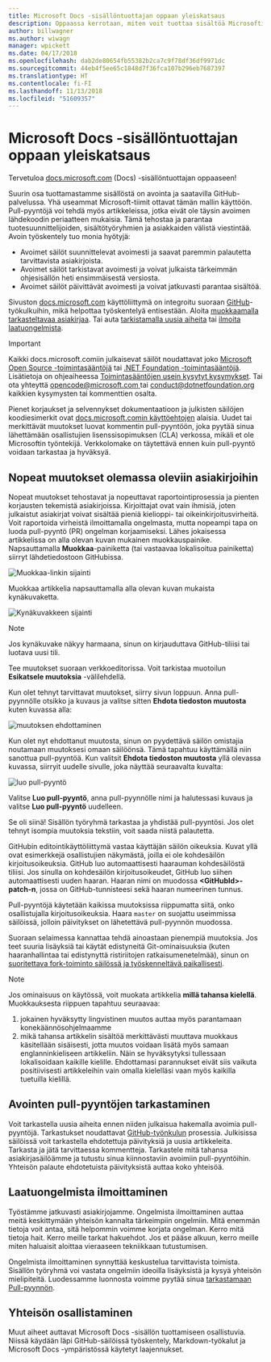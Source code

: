```yaml
---
title: Microsoft Docs -sisällöntuottajan oppaan yleiskatsaus
description: Oppaassa kerrotaan, miten voit tuottaa sisältöä Microsoftin dokumentaatiosivustoon docs.microsoft.com.
author: billwagner
ms.author: wiwagn
manager: wpickett
ms.date: 04/17/2018
ms.openlocfilehash: dab2de80654fb55382b2ca7c9f78df36df9971dc
ms.sourcegitcommit: 44eb4f5ee65c1848d7f36fca107b296eb7687397
ms.translationtype: HT
ms.contentlocale: fi-FI
ms.lasthandoff: 11/13/2018
ms.locfileid: "51609357"
---
```

# <a name="microsoft-docs-contributor-guide-overview"></a>Microsoft Docs -sisällöntuottajan oppaan yleiskatsaus

Tervetuloa [docs.microsoft.com](https://docs.microsoft.com) (Docs) -sisällöntuottajan oppaaseen!

Suurin osa tuottamastamme sisällöstä on avointa ja saatavilla GitHub-palvelussa. Yhä useammat Microsoft-tiimit ottavat tämän mallin käyttöön. Pull-pyyntöjä voi tehdä myös artikkeleissa, jotka eivät ole täysin avoimen lähdekoodin periaatteen mukaisia. Tämä tehostaa ja parantaa tuotesuunnittelijoiden, sisältötyöryhmien ja asiakkaiden välistä viestintää. Avoin työskentely tuo monia hyötyjä:

- Avoimet säilöt suunnittelevat avoimesti ja saavat paremmin palautetta tarvittavista asiakirjoista.
- Avoimet säilöt tarkistavat avoimesti ja voivat julkaista tärkeimmän ohjesisällön heti ensimmäisestä versiosta.
- Avoimet säilöt päivittävät avoimesti ja voivat jatkuvasti parantaa sisältöä.

Sivuston [docs.microsoft.com](https://docs.microsoft.com) käyttöliittymä on integroitu suoraan [GitHub](https://github.com)-työkulkuihin, mikä helpottaa työskentelyä entisestään. Aloita [muokkaamalla tarkasteltavaa asiakirjaa](#quick-edits-to-existing-documents). Tai auta [tarkistamalla uusia aiheita](#review-open-prs) tai [ilmoita laatuongelmista](#create-quality-issues).

> [!IMPORTANT]
> Kaikki docs.microsoft.comiin julkaisevat säilöt noudattavat joko [Microsoft Open Source -toimintasääntöjä](https://opensource.microsoft.com/codeofconduct/) tai [.NET Foundation -toimintasääntöjä](https://dotnetfoundation.org/code-of-conduct). Lisätietoja on ohjeaiheessa [Toimintasääntöjen usein kysytyt kysymykset](https://opensource.microsoft.com/codeofconduct/faq/). Tai ota yhteyttä [ opencode@microsoft.com ](mailto:opencode@microsoft.com) tai [ conduct@dotnetfoundation.org ](mailto:conduct@dotnetfoundation.org) kaikkien kysymysten tai kommenttien osalta.<br>
>
> Pienet korjaukset ja selvennykset dokumentaatioon ja julkisten säilöjen koodiesimerkit ovat [docs.microsoft.comin käyttöehtojen](https://docs.microsoft.com/legal/termsofuse) alaisia. Uudet tai merkittävät muutokset luovat kommentin pull-pyyntöön, joka pyytää sinua lähettämään osallistujien lisenssisopimuksen (CLA) verkossa, mikäli et ole Microsoftin työntekijä. Verkkolomake on täytettävä ennen kuin pull-pyyntö voidaan tarkastaa ja hyväksyä.

## <a name="quick-edits-to-existing-documents"></a>Nopeat muutokset olemassa oleviin asiakirjoihin

Nopeat muutokset tehostavat ja nopeuttavat raportointiprosessia ja pienten korjausten tekemistä asiakirjoissa. Kirjoittajat ovat vain ihmisiä, joten julkaistut asiakirjat voivat sisältää pieniä kielioppi- tai oikeinkirjoitusvirheitä. Voit raportoida virheistä ilmoittamalla ongelmasta, mutta nopeampi tapa on luoda pull-pyyntö (PR) ongelman korjaamiseksi. Lähes jokaisessa artikkelissa on alla olevan kuvan mukainen muokkauspainike. Napsauttamalla **Muokkaa**-painiketta (tai vastaavaa lokalisoitua painiketta) siirryt lähdetiedostoon GitHubissa.

![Muokkaa-linkin sijainti](./media/index/edit-article.png)

Muokkaa artikkelia napsauttamalla alla olevan kuvan mukaista kynäkuvaketta.

![Kynäkuvakkeen sijainti](./media/index/editicon.png)

> [!NOTE]
> Jos kynäkuvake näkyy harmaana, sinun on kirjauduttava GitHub-tiliisi tai luotava uusi tili.

Tee muutokset suoraan verkkoeditorissa. Voit tarkistaa muotoilun **Esikatsele muutoksia** -välilehdellä.

Kun olet tehnyt tarvittavat muutokset, siirry sivun loppuun. Anna pull-pyynnölle otsikko ja kuvaus ja valitse sitten **Ehdota tiedoston muutosta** kuten kuvassa alla:

![muutoksen ehdottaminen](./media/index/submit-pull-request.png)

Kun olet nyt ehdottanut muutosta, sinun on pyydettävä säilön omistajia noutamaan muutoksesi omaan säilöönsä. Tämä tapahtuu käyttämällä niin sanottua pull-pyyntöä. Kun valitsit **Ehdota tiedoston muutosta** yllä olevassa kuvassa, siirryit uudelle sivulle, joka näyttää seuraavalta kuvalta:

![luo pull-pyyntö](media/index/create-pull-request.png)

Valitse **Luo pull-pyyntö**, anna pull-pyynnölle nimi ja halutessasi kuvaus ja valitse **Luo pull-pyyntö** uudelleen.

Se oli siinä! Sisällön työryhmä tarkastaa ja yhdistää pull-pyyntösi. Jos olet tehnyt isompia muutoksia tekstiin, voit saada niistä palautetta.

GitHubin editointikäyttöliittymä vastaa käyttäjän säilön oikeuksia. Kuvat yllä ovat esimerkkejä osallistujien näkymästä, joilla ei ole kohdesäilön kirjoitusoikeuksia. GitHub luo automaattisesti haarauman kohdesäilöstä tiliisi. Jos sinulla on kohdesäilön kirjoitusoikeudet, GitHub luo siihen automaattisesti uuden haaran. Haaran nimi on muodossa **\<GitHubId\>-patch-n**, jossa on GitHub-tunnisteesi sekä haaran numeerinen tunnus.

Pull-pyyntöjä käytetään kaikissa muutoksissa riippumatta siitä, onko osallistujalla kirjoitusoikeuksia. Haara `master` on suojattu useimmissa säilöissä, jolloin päivitykset on lähetettävä pull-pyynnön muodossa.

Suoraan selaimessa kannattaa tehdä ainoastaan pienempiä muutoksia. Jos teet suuria lisäyksiä tai käytät edistyneitä Git-ominaisuuksia (kuten haaranhallintaa tai edistynyttä ristiriitojen ratkaisumenetelmää), sinun on [suoritettava fork-toiminto säilössä ja työskenneltävä paikallisesti](how-to-write-workflows-major.md).

> [!NOTE]
> Jos ominaisuus on käytössä, voit muokata artikkelia **millä tahansa kielellä**. Muokkauksesta riippuen tapahtuu seuraavaa:
> 1. jokainen hyväksytty lingvistinen muutos auttaa myös parantamaan konekäännösohjelmaamme
> 2. mikä tahansa artikkelin sisältöä merkittävästi muuttava muokkaus käsitellään sisäisesti, jotta muutos voidaan lisätä myös samaan englanninkieliseen artikkeliin. Näin se hyväksytyksi tullessaan lokalisoidaan kaikille kielille.
> Ehdottamasi parannukset eivät siis vaikuta positiivisesti artikkeleihin vain omalla kielelläsi vaan myös kaikilla tuetuilla kielillä.

## <a name="review-open-prs"></a>Avointen pull-pyyntöjen tarkastaminen

Voit tarkastella uusia aiheita ennen niiden julkaisua hakemalla avoimia pull-pyyntöjä. Tarkastukset noudattavat [GitHub-työnkulun](https://guides.github.com/introduction/flow/) prosessia. Julkisissa säilöissä voit tarkastella ehdotettuja päivityksiä ja uusia artikkeleita. Tarkasta ja jätä tarvittaessa kommentteja. Tarkastele mitä tahansa asiakirjasäilöämme ja tutustu sinua kiinnostaviin avoimiin pull-pyyntöihin. Yhteisön palaute ehdotetuista päivityksistä auttaa koko yhteisöä.

## <a name="create-quality-issues"></a>Laatuongelmista ilmoittaminen

Työstämme jatkuvasti asiakirjojamme. Ongelmista ilmoittaminen auttaa meitä keskittymään yhteisön kannalta tärkeimpiin ongelmiin. Mitä enemmän tietoja voit antaa, sitä helpommin voimme korjata ongelman. Kerro mitä tietoja hait. Kerro meille tarkat hakuehdot. Jos et pääse alkuun, kerro meille miten haluaisit aloittaa vieraaseen tekniikkaan tutustumisen.

Ongelmista ilmoittaminen synnyttää keskustelua tarvittavista toimista. Sisällön työryhmä voi vastata ongelmiin ideoilla lisäyksistä ja kysyä yhteisön mielipiteitä. Luodessamme luonnosta voimme pyytää sinua [tarkastamaan Pull-pyynnön](#review-open-prs).

## <a name="get-more-involved"></a>Yhteisön osallistaminen

Muut aiheet auttavat Microsoft Docs -sisällön tuottamiseen osallistuvia. Niissä käydään läpi GitHub-säilöissä työskentely, Markdown-työkalut ja Microsoft Docs -ympäristössä käytetyt laajennukset.
